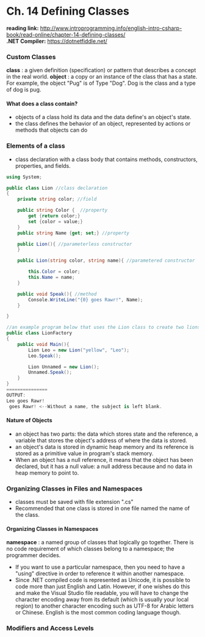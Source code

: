 # Ch. 14 Defining Classes

**reading link:** http://www.introprogramming.info/english-intro-csharp-book/read-online/chapter-14-defining-classes/
<br/>
**.NET Compiler:** https://dotnetfiddle.net/

### Custom Classes
**class** : a given definition (specification) or pattern that describes a concept in the real world.
**object** : a copy or an instance of the class that has a state.
For example, the object "Pug" is of Type "Dog". Dog is the class and a type of dog is pug.

#### What does a class contain?
- objects of a class hold its data and the data define's an object's state.
- the class defines the behavior of an object, represented by actions or methods that objects can do

### Elements of a class
- class declaration with a class body that contains methods, constructors, properties, and fields.

```C#
using System;

public class Lion //class declaration
{
	private string color; //field

	public string Color {  //property
		get {return color;}
		set	{color = value;}
	}
	public string Name {get; set;} //property

	public Lion(){ //parameterless constructor
	}

	public Lion(string color, string name){ //parametered constructor

		this.Color = color;
		this.Name = name;
	}

	public void Speak(){ //method
		Console.WriteLine("{0} goes Rawr!", Name);
	}

}

//an example program below that uses the Lion class to create two lions.
public class LionFactory
{
	public void Main(){
		Lion Leo = new Lion("yellow", "Leo");
		Leo.Speak();

		Lion Unnamed = new Lion();
		Unnamed.Speak();
	}
}
===============
OUTPUT:
Leo goes Rawr!
 goes Rawr! <--Without a name, the subject is left blank.
```

#### Nature of Objects
- an object has two parts: the data which stores state and the reference, a variable that stores the object's address of where the data is stored.
- an object's data is stored in dynamic heap memory and its reference is stored as a primitive value in program's stack memory.
- When an object has a null reference, it means that the object has been declared, but it has a null value: a null address because and no data in heap memory to point to.

### Organizing Classes in Files and Namespaces
- classes must be saved with file extension ".cs"
- Recommended that one class is stored in one file named the name of the class.

#### Organizing Classes in Namespaces
**namespace** : a named group of classes that logically go together. There is no code requirement of which classes belong to a namespace; the programmer decides.

- If you want to use a particular namespace, then you need to have a "using" directive in order to reference it within another namespace.
- Since .NET compiled code is represented as Unicode, it is possible to code more than just English and Latin. However, if one wishes do this and make the Visual Studio file readable, you will have to change the character encoding away from its default (which is usually your local region) to another character encoding such as UTF-8 for Arabic letters or Chinese. English is the most common coding language though.

### Modifiers and Access Levels
